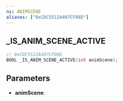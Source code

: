 ```yaml
---
ns: ANIMSCENE
aliases: ["0xCDC5512A407CF08D"]
---
```

## _IS_ANIM_SCENE_ACTIVE

```c
// 0xCDC5512A407CF08D
BOOL _IS_ANIM_SCENE_ACTIVE(int animScene);
```

## Parameters
* **animScene**:
